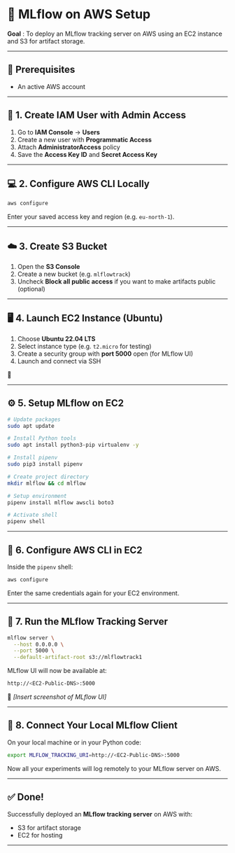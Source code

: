 

# 🚀 MLflow on AWS Setup 

**Goal** : To deploy an MLflow tracking server on AWS using an EC2 instance and S3 for artifact storage.

---

## 🧰 Prerequisites

* An active AWS account


---

## 🔐 1. Create IAM User with Admin Access

1. Go to **IAM Console** → **Users**
2. Create a new user with **Programmatic Access**
3. Attach **AdministratorAccess** policy
4. Save the **Access Key ID** and **Secret Access Key**


---

## 💻 2. Configure AWS CLI Locally

```bash
aws configure
```

Enter your saved access key and region (e.g. `eu-north-1`).

---

## ☁️ 3. Create S3 Bucket

1. Open the **S3 Console**
2. Create a new bucket (e.g. `mlflowtrack`)
3. Uncheck **Block all public access** if you want to make artifacts public (optional)


---

## 🖥️ 4. Launch EC2 Instance (Ubuntu)

1. Choose **Ubuntu 22.04 LTS**
2. Select instance type (e.g. `t2.micro` for testing)
3. Create a security group with **port 5000** open (for MLflow UI)
4. Launch and connect via SSH

📸 

---

## ⚙️ 5. Setup MLflow on EC2

```bash
# Update packages
sudo apt update

# Install Python tools
sudo apt install python3-pip virtualenv -y

# Install pipenv
sudo pip3 install pipenv

# Create project directory
mkdir mlflow && cd mlflow

# Setup environment
pipenv install mlflow awscli boto3

# Activate shell
pipenv shell
```

---

## 🔐 6. Configure AWS CLI in EC2

Inside the `pipenv` shell:

```bash
aws configure
```

Enter the same credentials again for your EC2 environment.

---

## 🚀 7. Run the MLflow Tracking Server

```bash
mlflow server \
  --host 0.0.0.0 \
  --port 5000 \
  --default-artifact-root s3://mlflowtrack1
```

MLflow UI will now be available at:

```bash
http://<EC2-Public-DNS>:5000
```

📸 *\[Insert screenshot of MLflow UI]*

---

## 🔗 8. Connect Your Local MLflow Client

On your local machine or in your Python code:

```bash
export MLFLOW_TRACKING_URI=http://<EC2-Public-DNS>:5000
```

Now all your experiments will log remotely to your MLflow server on AWS.

---

## ✅ Done!

Successfully deployed an **MLflow tracking server** on AWS with:

* S3 for artifact storage
* EC2 for hosting

---



